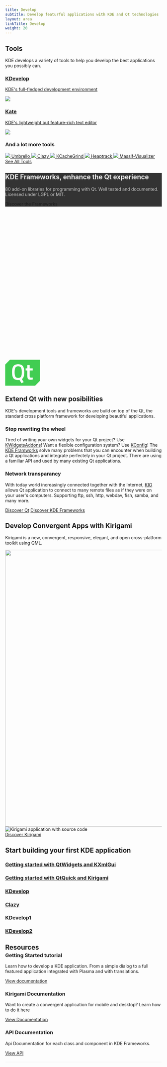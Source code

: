 ```yaml
---
title: Develop
subtitle: Develop featurful applications with KDE and Qt technologies
layout: area
linkTitle: Develop
weight: 20
---
```


<section class="pt-2">
  <div class="container text-center">
    <h2>Tools</h2> 
    <p>KDE develops a variety of tools to help you develop the best applications you possibly can.</p>
    <div class="tools">
      <a class="tool tool-one" href="https://kdevelop.org">
        <div>
          <h3>KDevelop</h3>
          <p>KDE's full-fledged development environment</p>
        </div>
        <div>
          <img class="img-fluid" src="https://kde.org/applications/icons/org.kde.kdevelop.svg">
        </div>
      </a>
      <a class="tool tool-one" href="https://kate-editor.org">
        <div>
          <h3>Kate</h3>
          <p>KDE's lightweight but feature-rich text editor</p>
        </div>
        <div>
          <img class="img-fluid" src="https://kde.org/applications/icons/org.kde.kate.svg">
        </div>
      </a>
    </div>
    <div class="tool tool-multiple flex-column  mt-5">
      <h3 class="mt-1">And a lot more tools</h3>
      <div class="more-apps">
        <a href="https://umbrello.kde.org">
          <img src="https://kde.org/applications/icons/org.kde.umbrello.svg" />
          Umbrello
        </a>
        <a href="https://kde.org/applications/development/org.kde.clazy">
          <img src="https://kde.org/applications/icons/org.kde.clazy.svg" />
          Clazy
        </a>
        <a href="https://kde.org/applications/development/org.kde.kcachegrind">
          <img src="https://kde.org/applications/icons/org.kde.kcachegrind.svg" />
          KCacheGrind
        </a>
        <a href="https://kde.org/applications/development/org.kde.heaptrack">
          <img src="https://kde.org/applications/icons/org.kde.heaptrack.svg" />
          Heaptrack
        </a>
        <a href="https://kde.org/applications/development/org.kde.massif-visualizer">
          <img src="https://kde.org/applications/icons/org.kde.massif-visualizer.svg" />
          Massif-Visualizer
        </a>
      </div>
      <a href="/applications/development" class="learn-more mt-3">See All Tools</a>
    </div>
  </div>
</section>

<section id="develop-hero" class="p-4 d-flex align-items-center" style="height: 600px">
  <div class="container text-center p-5" style="background-color: #333">
    <h2 style="color: #EEE;">KDE Frameworks, enhance the Qt experience</h2>
    <p class="my-0 mx-auto p-2" style="color: #CCC; max-width: 500px;">80 add-on libraries for programming with Qt. Well tested and documented. Licensed under LGPL or MIT.</p>
    <a class="learn-more h5" href="/products/frameworks/">Discover the Frameworks</a>
  </div>
</section>

<section class="container">
  <div class="row justify-content-center">
    <div class="col-12 col-md-10 col-lg-8">
      <svg class="mx-auto d-block" width="112px" height="84px" viewBox="0 0 56 42" version="1.1" xmlns="http://www.w3.org/2000/svg" xmlns:xlink="http://www.w3.org/1999/xlink">
        <defs>
          <polygon id="path-1" points="55.8857143 41.9998839 55.8857143 0.174270968 3.80952383e-05 0.174270968 3.80952383e-05 41.9998839 55.8857143 41.9998839"></polygon>
        </defs>
        <g id="Symbols" stroke="none" stroke-width="1" fill="none" fill-rule="evenodd">
          <g id=".A/Component/.c-navigation" transform="translate(0.000000, -67.000000)">
            <g id="Nav">
              <g id="Logo" transform="translate(0.000000, 67.000000)">
                <g id="Page-1">
                  <path d="M20.9078947,10.7234043 C18.7032164,10.7234043 17.1827485,11.4716796 16.3464912,12.9879217 C15.5292398,14.5041638 15.1111111,16.9065214 15.1111111,20.2343774 C15.1111111,23.542542 15.5102339,25.9252082 16.3084795,27.342993 C17.1067251,28.7607778 18.6461988,29.4893617 20.9078947,29.4893617 C23.1695906,29.4893617 24.6900585,28.7804693 25.4883041,27.3823759 C26.2675439,25.9842826 26.6666667,23.6016164 26.6666667,20.2737604 C26.6666667,16.9262129 26.2675439,14.5041638 25.4502924,12.9879217 C24.6330409,11.4716796 23.1125731,10.7234043 20.9078947,10.7234043" id="Fill-1" fill="#41CD52"></path>
                  <g id="Group-5">
                    <mask id="mask-2" fill="white">
                      <use xlink:href="#path-1"></use>
                    </mask>
                    <g id="Clip-4"></g>
                    <path d="M40.8000381,32.4774968 C38.8000381,32.4774968 37.4286095,32.0129806 36.6855619,31.0839484 C35.9428952,30.1549161 35.5619429,28.3934323 35.5619429,25.8000774 L35.5619429,17.4387871 L32.857181,17.4387871 L32.857181,14.1097548 L35.5619429,14.1097548 L35.5619429,8.88394839 L39.3905143,8.88394839 L39.3905143,14.1097548 L44.2667048,14.1097548 L44.2667048,17.4579484 L39.3905143,17.4579484 L39.3905143,25.374271 C39.3905143,26.8450452 39.5048,27.8127871 39.7143238,28.2774968 C39.9236571,28.7613677 40.4762286,28.9936258 41.3333714,28.9936258 L44.2286095,28.8773032 L44.3998476,32.0129806 C42.8381333,32.3224645 41.6379429,32.4774968 40.8000381,32.4774968 L40.8000381,32.4774968 Z M29.7714667,36.2321419 L26.1333714,37.9549161 L22.9905143,32.7095613 C22.5333714,32.8450452 21.8286095,32.9226581 20.8381333,32.9226581 C17.1619429,32.9226581 14.5905143,31.9162065 13.1428952,29.9031097 C11.6952762,27.8904 10.9714667,24.6968516 10.9714667,20.3611742 C10.9714667,16.0063355 11.7143238,12.774271 13.1809905,10.6645935 C14.6476571,8.55472258 17.2000381,7.49020645 20.8381333,7.49020645 C24.4762286,7.49020645 27.0286095,8.53556129 28.4762286,10.6452387 C29.9428952,12.7355613 30.6667048,15.9678194 30.6667048,20.3420129 C30.6667048,23.2256903 30.3619429,25.548271 29.7714667,27.3097548 C29.1617524,29.0904 28.1905143,30.4452387 26.8190857,31.374271 L29.7714667,36.2321419 Z M50.5143238,0.174270968 L48.5714667,0.174270968 L7.75241905,0.174270968 L3.80952383e-05,8.05169032 L3.80952383e-05,34.3934323 L3.80952383e-05,36.5420129 L3.80952383e-05,41.9998839 L5.37146667,41.9998839 L7.31432381,41.9998839 L48.1333714,41.9998839 L55.8857524,34.1226581 L55.8857524,7.78052903 L55.8857524,5.63233548 L55.8857524,0.174270968 L50.5143238,0.174270968 Z" id="Fill-3" fill="#41CD52" mask="url(#mask-2)"></path>
                  </g>
                </g>
              </g>
            </g>
          </g>
        </g>
      </svg>
      <h2 class="text-center">Extend Qt with new posibilities</h2>
      <p>
        KDE's development tools and frameworks are build on top of the Qt, the standard
        cross platform framework for developing beautiful applications.
      </p>
      <h3>Stop rewriting the wheel</h3>
      <p>
        Tired of writing your own widgets for your Qt project? Use <a href="https://api.kde.org/frameworks/kwidgetsaddons/html/">
        KWidgetsAddons</a>! Want a flexible configuration system? Use <a href="https://api.kde.org/frameworks/kconfig/html/">
        KConfig</a>! The <a href="/products/frameworks/">KDE Framworks</a> solve many problems that
        you can encounter when building a Qt applications and integrate perfectely in
        your Qt project. There are using a familiar API and used by many existing Qt applications.
      </p>
      <h3>Network transparancy</h3>
      <p>
        With today world increasingly connected together with the Internet, <a href="https://api.kde.org/frameworks/kio/html/">KIO</a>
        allows Qt application to connect to many remote files as if they were on your
        user's computers. Supporting ftp, ssh, http, webdav, fish, samba, and many
        more.
      </p>
      <div class="d-flex justify-content-center">
        <a href="/product/framework" class="learn-more ml-2 mr-2 h4">Discover Qt</a>
        <a href="https://api.kde.org/frameworks/" class="ml-2 mr-2 h4 learn-more">Discover KDE Frameworks</a>
      </div>
    </div>
  </div>
</section>

<section id="kirigami">
  <div class="text-center pl-5 pr-5 img-fluid container">
    <h2>Develop Convergent Apps with Kirigami</h2>
    <p class="mb-5">Kirigami is a new, convergent, responsive, elegant, and open cross-platform toolkit using QML.</p>
    <div class="laptop-with-overlay text-center position-relative w-100 w-md-75" style="left: 0">
      <img class="laptop img-fluid mb-3" src="https://kde.org/content/plasma-desktop/laptop.png" alt="" width="1600" height="890" >
      <div class="laptop-overlay">
        <img class="img-fluid mb-3" src="/develop/kirigami_code_view.png" alt="Kirigami application with source code" />
      </div>
    </div>
    <a class="learn-more h4" href="/frameworks/kirigami/">Discover Kirigami</a>
  </div>
</section>


<section class="container">
  <div class="text-center">
    <h2>Start building your first KDE application</h2>
    <p></p>
  </div>
  <div class="row ">
    <div class="col-12 col-sm-6 p-3 d-flex">
      <a href="#" class="shadow p-4">
        <h3>Getting started with QtWidgets and KXmlGui</h3>
      </a>
    </div>
    <div class="col-12 col-sm-6 p-3 d-flex">
      <a href="#" class="shadow p-4">
        <h3>Getting started with QtQuick and Kirigami</h3>
      </a>
    </div>
    <div class="col-12 col-sm-3 p-3 d-flex">
      <a href="https://kdevelop.org" class="shadow p-3 w-100">
        <h3>KDevelop</h3>
      </a>
    </div>
    <div class="col-12 col-sm-3 p-3 d-flex">
      <a href="https://kde.org/applications/en/development/org.kde.clazy" class="shadow p-3 w-100">
        <h3>Clazy</h3>
      </a>
    </div>
    <div class="col-12 col-sm-3 p-3 d-flex">
      <a href="#" class="shadow p-3 w-100">
        <h3>KDevelop1</h3>
      </a>
    </div>
    <div class="col-12 col-sm-3 p-3 d-flex">
      <a href="#" class="shadow p-3 w-100">
        <h3>KDevelop2</h3>
      </a>
    </div>
  </div>
</section>

<section>
  <div class="container">
    <h2 style="margin-bottom: -20px;">Resources</h2>
    <div class="row bottomAlignRow" style="border-bottom: solid 1px #EEE; padding-bottom: 20px;">
      <div class="col-sm">
        <h3>Getting Started tutorial</h3>
        <p>
          Learn how to develop a KDE application. From a simple dialog to a full featured application
          integrated with Plasma and with translations.
        </p>
        <a href="/docs/" class="learn-more button">View documentation</a>
      </div>
      <div class="col-sm">
        <h3>Kirigami Documentation</h3>
        <p>
          Want to create a convergent application for mobile and desktop? Learn how to do it here
        </p>
        <a href="/kirigami" class="learn-more button">View Documentation</a>
      </div>
      <div class="col-sm">
        <h3>API Documentation</h3>
        <p>
          Api Documentation for each class and component in KDE Frameworks.
        </p>
        <a href="https://api.kde.org" class="learn-more button">View API</a>
      </div>
    </div>
  </div>
</section>
